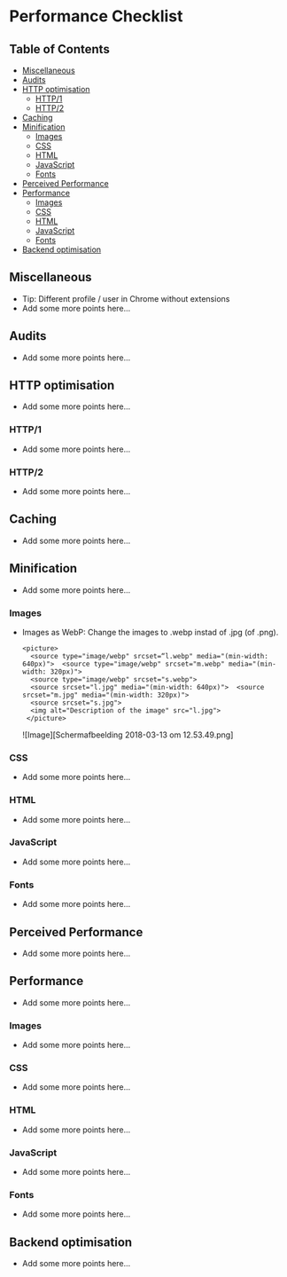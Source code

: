 # Performance Checklist

## Table of Contents

*   [Miscellaneous](#miscellaneous)
*   [Audits](#audits)
*   [HTTP optimisation](#http-optimisation)
    *   [HTTP/1](#http1)
    *   [HTTP/2](#http2)
*   [Caching](#caching)
*   [Minification](#minification)
    *   [Images](#images)
    *   [CSS](#css)
    *   [HTML](#html)
    *   [JavaScript](#javascript)
    *   [Fonts](#fonts)
*   [Perceived Performance](#perceived-performance)
*   [Performance](#performance)
    *   [Images](#images-1)
    *   [CSS](#css-1)
    *   [HTML](#html-1)
    *   [JavaScript](#javascript-1)
    *   [Fonts](#fonts-1)
*   [Backend optimisation](#backend-optimisation)

## Miscellaneous

*   Tip: Different profile / user in Chrome without extensions
*   Add some more points here...

## Audits

*   Add some more points here...

## HTTP optimisation

*   Add some more points here...

### HTTP/1

*   Add some more points here...

### HTTP/2

*   Add some more points here...

## Caching

*   Add some more points here...

## Minification

*   Add some more points here...

### Images

*   Images as WebP:
    Change the images to .webp instad of .jpg (of .png).

    ```
    <picture>
      <source type="image/webp" srcset=“l.webp" media="(min-width: 640px)">  <source type="image/webp" srcset="m.webp" media="(min-width: 320px)">
      <source type="image/webp" srcset="s.webp">
      <source srcset="l.jpg" media="(min-width: 640px)">  <source srcset="m.jpg" media="(min-width: 320px)">
      <source srcset="s.jpg">
      <img alt="Description of the image" src="l.jpg">
     </picture>
     ```
     ![Image][Schermafbeelding 2018-03-13 om 12.53.49.png]

### CSS

*   Add some more points here...

### HTML

*   Add some more points here...

### JavaScript

*   Add some more points here...

### Fonts

*   Add some more points here...

## Perceived Performance

*   Add some more points here...

## Performance

*   Add some more points here...

### Images

*   Add some more points here...

### CSS

*   Add some more points here...

### HTML

*   Add some more points here...

### JavaScript

*   Add some more points here...

### Fonts

*   Add some more points here...

## Backend optimisation

*   Add some more points here...
